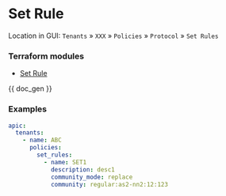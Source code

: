 # Set Rule

Location in GUI:
`Tenants` » `XXX` » `Policies` » `Protocol` » `Set Rules`

### Terraform modules

* [Set Rule](https://registry.terraform.io/modules/netascode/set-rule/aci/latest)

{{ doc_gen }}

### Examples

```yaml
apic:
  tenants:
    - name: ABC
      policies:
        set_rules:
          - name: SET1
            description: desc1
            community_mode: replace
            community: regular:as2-nn2:12:123
```

